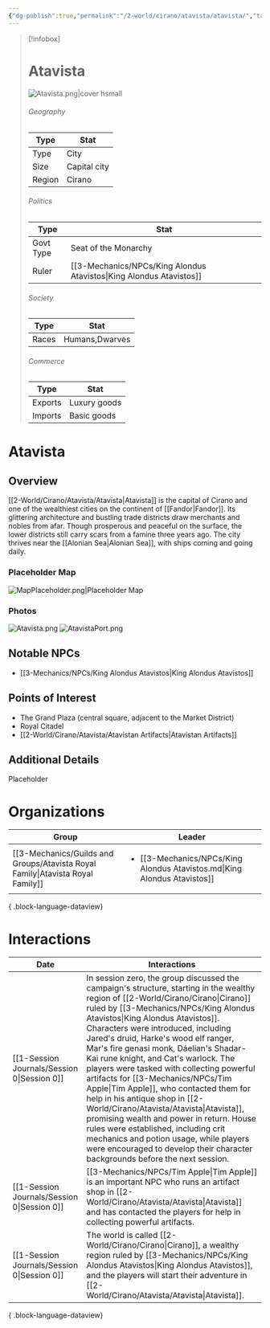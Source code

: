 ```yaml
---
{"dg-publish":true,"permalink":"/2-world/cirano/atavista/atavista/","tags":["Category/Settlement"]}
---
```



> [!infobox]
> # Atavista
> ![Atavista.png|cover hsmall](/img/user/z_Assets/Atavista.png)
> ###### Geography
> Type |  Stat |
> ---|---|
> Type | City |
> Size | Capital city |
> Region | Cirano |
> ###### Politics
> Type |  Stat |
> ---|---|
> Govt Type | Seat of the Monarchy |
> Ruler | [[3-Mechanics/NPCs/King Alondus Atavistos\|King Alondus Atavistos]]|
> ###### Society
> Type |  Stat |
> ---|---|
> Races | Humans,Dwarves|
> ###### Commerce
> Type |  Stat |
> ---|---|
> Exports | Luxury goods |
> Imports | Basic goods |

# Atavista
## Overview
[[2-World/Cirano/Atavista/Atavista\|Atavista]] is the capital of Cirano and one of the wealthiest cities on the continent of [[Fandor\|Fandor]]. Its glittering architecture and bustling trade districts draw merchants and nobles from afar. Though prosperous and peaceful on the surface, the lower districts still carry scars from a famine three years ago. The city thrives near the [[Alonian Sea\|Alonian Sea]], with ships coming and going daily.

### Placeholder Map
![MapPlaceholder.png|Placeholder Map](/img/user/z_Assets/Placeholder%20Images/MapPlaceholder.png)

### Photos
![Atavista.png](/img/user/z_Assets/Atavista.png)
![AtavistaPort.png](/img/user/z_Assets/AtavistaPort.png)

## Notable NPCs
- [[3-Mechanics/NPCs/King Alondus Atavistos\|King Alondus Atavistos]]

## Points of Interest
- The Grand Plaza (central square, adjacent to the Market District)
- Royal Citadel
- [[2-World/Cirano/Atavista/Atavistan Artifacts\|Atavistan Artifacts]]

## Additional Details
Placeholder

# Organizations
| Group                                                                             | Leader                                                                                    |
| --------------------------------------------------------------------------------- | ----------------------------------------------------------------------------------------- |
| [[3-Mechanics/Guilds and Groups/Atavista Royal Family\|Atavista Royal Family]] | <ul><li>[[3-Mechanics/NPCs/King Alondus Atavistos.md\\|King Alondus Atavistos]]</li></ul> |

{ .block-language-dataview}

# Interactions

| Date                                           | Interactions                                                                                                                                                                                                                                                                                                                                                                                                                                                                                                                                                                                                                                                            |
| ---------------------------------------------- | ----------------------------------------------------------------------------------------------------------------------------------------------------------------------------------------------------------------------------------------------------------------------------------------------------------------------------------------------------------------------------------------------------------------------------------------------------------------------------------------------------------------------------------------------------------------------------------------------------------------------------------------------------------------------- |
| [[1-Session Journals/Session 0\|Session 0]] | In session zero, the group discussed the campaign's structure, starting in the wealthy region of [[2-World/Cirano/Cirano\|Cirano]] ruled by [[3-Mechanics/NPCs/King Alondus Atavistos\|King Alondus Atavistos]]. Characters were introduced, including Jared's druid, Harke's wood elf ranger, Mar's fire genasi monk, Dáelian's Shadar-Kai rune knight, and Cat's warlock. The players were tasked with collecting powerful artifacts for [[3-Mechanics/NPCs/Tim Apple\|Tim Apple]], who contacted them for help in his antique shop in [[2-World/Cirano/Atavista/Atavista\|Atavista]], promising wealth and power in return. House rules were established, including crit mechanics and potion usage, while players were encouraged to develop their character backgrounds before the next session. |
| [[1-Session Journals/Session 0\|Session 0]] | [[3-Mechanics/NPCs/Tim Apple\|Tim Apple]] is an important NPC who runs an artifact shop in [[2-World/Cirano/Atavista/Atavista\|Atavista]] and has contacted the players for help in collecting powerful artifacts.                                                                                                                                                                                                                                                                                                                                                                                                                                                                                                                    |
| [[1-Session Journals/Session 0\|Session 0]] | The world is called [[2-World/Cirano/Cirano\|Cirano]], a wealthy region ruled by [[3-Mechanics/NPCs/King Alondus Atavistos\|King Alondus Atavistos]], and the players will start their adventure in [[2-World/Cirano/Atavista/Atavista\|Atavista]].                                                                                                                                                                                                                                                                                                                                                                                                                                                                                                                       |

{ .block-language-dataview}